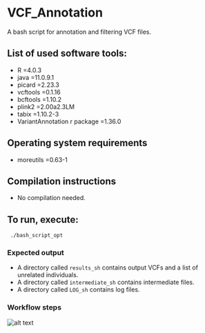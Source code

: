 # VCF_Annotation
A bash script for annotation and filtering VCF files.

## List of used software tools:
* R =4.0.3
* java =11.0.9.1
* picard =2.23.3
* vcftools =0.1.16
* bcftools =1.10.2
* plink2 =2.00a2.3LM
* tabix =1.10.2-3
* VariantAnnotation r package =1.36.0

## Operating system requirements
* moreutils =0.63-1

## Compilation instructions
* No compilation needed.

## To run, execute:
     ./bash_script_opt
### Expected output
* A directory called `results_sh` contains output VCFs and a list of unrelated individuals.
* A directory called `intermediate_sh` contains intermediate files.
* A directory called `LOG_sh` contains log files.
### Workflow steps
![alt text](https://github.com/MehdiFard/Skill_test_McGill_Snakemake/blob/main/DAG.svg?raw=true)
